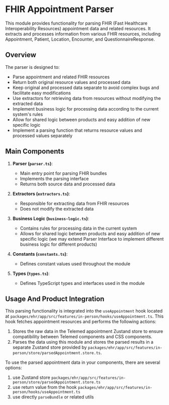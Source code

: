 # FHIR Appointment Parser

This module provides functionality for parsing FHIR (Fast Healthcare Interoperability Resources) appointment data and related resources. It extracts and processes information from various FHIR resources, including Appointment, Patient, Location, Encounter, and QuestionnaireResponse.

## Overview

The parser is designed to:

- Parse appointment and related FHIR resources
- Return both original resource values and processed data
- Keep original and processed data separate to avoid complex bugs and facilitate easy modifications
- Use extractors for retrieving data from resources without modifying the extracted data
- Implement business logic for processing data according to the current system's rules
- Allow for shared logic between products and easy addition of new specific logic
- Implement a parsing function that returns resource values and processed values separately

## Main Components

1. **Parser (`parser.ts`)**:

   - Main entry point for parsing FHIR bundles
   - Implements the parsing interface
   - Returns both source data and processed data

2. **Extractors (`extractors.ts`)**:

   - Responsible for extracting data from FHIR resources
   - Does not modify the extracted data

3. **Business Logic (`business-logic.ts`)**:

   - Contains rules for processing data in the current system
   - Allows for shared logic between products and easy addition of new specific logic (we may extend Parser Interface to implement different business logic for different products)

4. **Constants (`constants.ts`)**:

   - Defines constant values used throughout the module

5. **Types (`types.ts`)**:
   - Defines TypeScript types and interfaces used in the module

## Usage And Product Integration

This parsing functionality is integrated into the `useAppointment` hook located at `packages/ehr/app/src/features/in-person/hooks/useAppointment.ts`. This hook fetches appointment resources and performs the following actions:

1. Stores the raw data in the Telemed appointment Zustand store to ensure compatibility between Telemed components and CSS components.
2. Parses the data using this module and stores the parsed results in a separate Zustand store provided by `packages/ehr/app/src/features/in-person/store/parsedAppointment.store.ts`.

To use the parsed appointment data in your components, there are several options:

1. use Zustand store `packages/ehr/app/src/features/in-person/store/parsedAppointment.store.ts`
2. use return value from the hook `packages/ehr/app/src/features/in-person/hooks/useAppointment.ts`
3. use directly `parseBundle` or related utils
